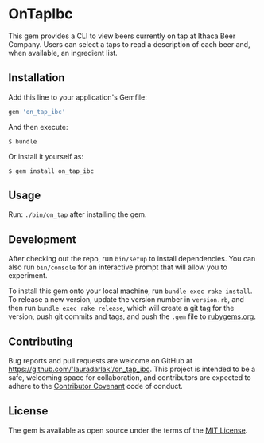 # OnTapIbc

This gem provides a CLI to view beers currently on tap at Ithaca Beer Company. Users can select a taps to read a description of each beer and, when available, an ingredient list.

## Installation

Add this line to your application's Gemfile:

```ruby
gem 'on_tap_ibc'
```

And then execute:

    $ bundle

Or install it yourself as:

    $ gem install on_tap_ibc

## Usage

Run: ```./bin/on_tap``` after installing the gem.

## Development

After checking out the repo, run `bin/setup` to install dependencies. You can also run `bin/console` for an interactive prompt that will allow you to experiment.

To install this gem onto your local machine, run `bundle exec rake install`. To release a new version, update the version number in `version.rb`, and then run `bundle exec rake release`, which will create a git tag for the version, push git commits and tags, and push the `.gem` file to [rubygems.org](https://rubygems.org).

## Contributing

Bug reports and pull requests are welcome on GitHub at https://github.com/'lauradarlak'/on_tap_ibc. This project is intended to be a safe, welcoming space for collaboration, and contributors are expected to adhere to the [Contributor Covenant](http://contributor-covenant.org) code of conduct.

## License

The gem is available as open source under the terms of the [MIT License](https://opensource.org/licenses/MIT).
